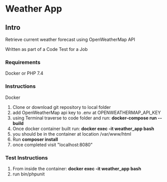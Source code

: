 Weather App
========================

## Intro
Retrieve current weather forecast using OpenWeatherMap API

Written as part of a Code Test for a Job

### Requirements
Docker or PHP 7.4

### Instructions
Docker
1. Clone or download git repository to local folder
2. add OpenWeatherMap api key to .env at OPENWEATHERMAP_API_KEY
3. using Terminal traverse to code folder and run: 
   **docker-compose run --build**
4. Once docker container built run:
   **docker exec -it weather_app bash**
5. you should be in the container at location /var/www/html
6. Run **composer install**
7. once completed visit "localhost:8080"

### Test Instructions
1. From inside the container:
**docker exec -it weather_app bash**
2. run bin/phpunit
